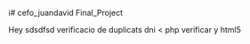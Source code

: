 i# cefo_juandavid
Final_Project


Hey sdsdfsd
verificacio de duplicats dni <  php verificar y html5
